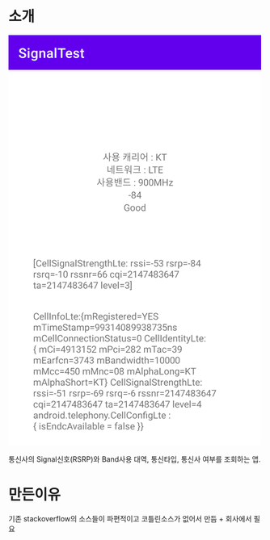 # 소개

![signalTest](./img/signalTest.png)

통신사의 Signal신호(RSRP)와 Band사용 대역, 통신타입, 통신사 여부를 조회하는 앱.

# 만든이유

기존 stackoverflow의 소스들이 파편적이고 코틀린소스가 없어서 만듬 + 회사에서 필요